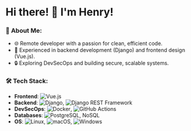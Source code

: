 # Hi there! 👋 I'm Henry!

### 🚀 **About Me**:
- 🌐 Remote developer with a passion for clean, efficient code.
- 💼 Experienced in backend development (Django) and frontend design (Vue.js).
- 🔒 Exploring DevSecOps and building secure, scalable systems.

### 🛠️ **Tech Stack**:
- **Frontend**: ![Vue.js](https://img.shields.io/badge/Vue.js-4FC08D?logo=vue.js&logoColor=white)
- **Backend**: ![Django](https://img.shields.io/badge/Django-092E20?logo=django&logoColor=white), ![Django REST Framework](https://img.shields.io/badge/DRF-092E20?logo=django&logoColor=white)
- **DevSecOps**: ![Docker](https://img.shields.io/badge/Docker-2496ED?logo=docker&logoColor=white), ![GitHub Actions](https://img.shields.io/badge/GitHub_Actions-2088FF?logo=github-actions&logoColor=white)
- **Databases**: ![PostgreSQL](https://img.shields.io/badge/PostgreSQL-336791?logo=postgresql&logoColor=white), NoSQL
- **OS**: ![Linux](https://img.shields.io/badge/Linux-FCC624?logo=linux&logoColor=black), ![macOS](https://img.shields.io/badge/macOS-000000?logo=apple&logoColor=white), ![Windows](https://img.shields.io/badge/Windows-0078D6?logo=windows&logoColor=white)


<!--
### 📈 **GitHub Stats**:
[![Henry's GitHub stats](https://github-readme-stats.vercel.app/api?username=henrymanke&hide=stars&show_icons=true&theme=transparent)](https://github.com/anuraghazra/github-readme-stats)

### 📫 **Connect with Me**:
[![LinkedIn](https://img.shields.io/badge/LinkedIn-0077B5?logo=linkedin&logoColor=white)](https://linkedin.com/in/henrymanke)
[![Email](https://img.shields.io/badge/Email-D14836?logo=gmail&logoColor=white)](mailto:henry@example.com)
